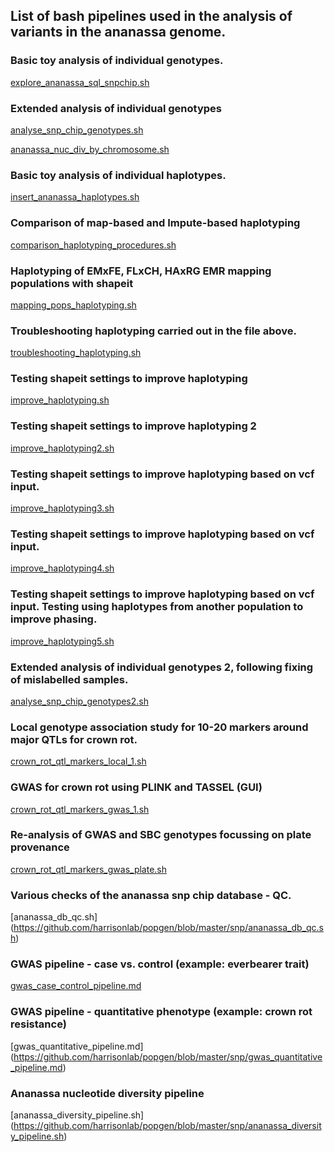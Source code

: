 ## List of bash pipelines used in the analysis of variants in the ananassa genome.
### Basic toy analysis of individual genotypes.
[explore_ananassa_sql_snpchip.sh](https://github.com/harrisonlab/popgen/blob/master/snp/explore_ananassa_sql_snpchip.sh)

### Extended analysis of individual genotypes
[analyse_snp_chip_genotypes.sh](https://github.com/harrisonlab/popgen/blob/master/snp/analyse_snp_chip_genotypes.sh)

[ananassa_nuc_div_by_chromosome.sh](https://github.com/harrisonlab/popgen/blob/master/snp/ananassa_nuc_div_by_chromosome.sh)

### Basic toy analysis of individual haplotypes.
[insert_ananassa_haplotypes.sh](https://github.com/harrisonlab/popgen/blob/master/snp/insert_ananassa_haplotypes.sh)

### Comparison of map-based and Impute-based haplotyping
[comparison_haplotyping_procedures.sh](https://github.com/harrisonlab/popgen/blob/master/snp/comparison_haplotyping_procedures.sh)

### Haplotyping of EMxFE, FLxCH, HAxRG EMR mapping populations with shapeit
[mapping_pops_haplotyping.sh](https://github.com/harrisonlab/popgen/blob/master/snp/mapping_pops_haplotyping.sh)

### Troubleshooting haplotyping carried out in the file above.
[troubleshooting_haplotyping.sh](https://github.com/harrisonlab/popgen/blob/master/snp/troubleshooting_haplotyping.sh)

### Testing shapeit settings to improve haplotyping
[improve_haplotyping.sh](https://github.com/harrisonlab/popgen/blob/master/snp/improve_haplotyping.sh)
### Testing shapeit settings to improve haplotyping 2
[improve_haplotyping2.sh](https://github.com/harrisonlab/popgen/blob/master/snp/improve_haplotyping2.sh)
### Testing shapeit settings to improve haplotyping based on vcf input.
[improve_haplotyping3.sh](https://github.com/harrisonlab/popgen/blob/master/snp/improve_haplotyping3.sh)
### Testing shapeit settings to improve haplotyping based on vcf input.
[improve_haplotyping4.sh](https://github.com/harrisonlab/popgen/blob/master/snp/improve_haplotyping4.sh)
### Testing shapeit settings to improve haplotyping based on vcf input. Testing using haplotypes from another population to improve phasing.
[improve_haplotyping5.sh](https://github.com/harrisonlab/popgen/blob/master/snp/improve_haplotyping5.sh)
### Extended analysis of individual genotypes 2, following fixing of mislabelled samples.
[analyse_snp_chip_genotypes2.sh](https://github.com/harrisonlab/popgen/blob/master/snp/analyse_snp_chip_genotypes2.sh)
### Local genotype association study for 10-20 markers around major QTLs for crown rot.
[crown_rot_qtl_markers_local_1.sh](https://github.com/harrisonlab/popgen/blob/master/snp/crown_rot_qtl_markers_local_1.sh)
### GWAS for crown rot using PLINK and TASSEL (GUI)
[crown_rot_qtl_markers_gwas_1.sh](https://github.com/harrisonlab/popgen/blob/master/snp/crown_rot_qtl_markers_gwas_1.sh)
### Re-analysis of GWAS and SBC genotypes focussing on plate provenance
[crown_rot_qtl_markers_gwas_plate.sh](https://github.com/harrisonlab/popgen/blob/master/snp/crown_rot_qtl_markers_gwas_plate.sh)
### Various checks of the ananassa snp chip database - QC. 
[ananassa_db_qc.sh] (https://github.com/harrisonlab/popgen/blob/master/snp/ananassa_db_qc.sh)
### GWAS pipeline - case vs. control (example: everbearer trait)
[gwas_case_control_pipeline.md](https://github.com/harrisonlab/popgen/blob/master/snp/gwas_case_control_pipeline.md)
### GWAS pipeline - quantitative phenotype (example: crown rot resistance)
[gwas_quantitative_pipeline.md] (https://github.com/harrisonlab/popgen/blob/master/snp/gwas_quantitative_pipeline.md)
### Ananassa nucleotide diversity pipeline
[ananassa_diversity_pipeline.sh] (https://github.com/harrisonlab/popgen/blob/master/snp/ananassa_diversity_pipeline.sh)